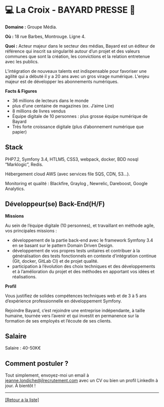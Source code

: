 # 💻 La Croix - BAYARD PRESSE 📰

**Domaine :** Groupe Média.

**Où :** 18 rue Barbes, Montrouge. Ligne 4.

**Quoi :** Acteur majeur dans le secteur des médias, Bayard est un éditeur de référence qui inscrit sa singularité autour d’un projet et des valeurs communes que sont la création, les convictions et la relation entretenue avec les publics.

L’intégration de nouveaux talents est indispensable pour favoriser une agilité qui a débuté il y a 20 ans avec un gros virage numérique. L'enjeu majeur est de développer les abonnements numériques.

**Facts & Figures**

* 36 millions de lecteurs dans le monde
* plus d’une centaine de magazines (ex. J’aime Lire)
* 8 millions de livres vendus 
* Équipe digitale de 10 personnes : plus grosse équipe numérique de Bayard
* Très forte croissance digitale (plus d’abonnement numérique que papier)

## Stack

PHP7.2, Symfony 3.4, HTLM5, CSS3, webpack, docker, BDD nosql “Marklogic”, Redis.

Hébergement cloud AWS (avec services file SQS, CDN, S3…).

Monitoring et qualité : Blackfire, Graylog , Newrelic, Dareboost, Google Analytics.

## Développeur(se) Back-End(H/F)

**Missions**

Au sein de l’équipe digitale (10 personnes), et travaillant en méthode agile, vos principales missions :

* développement de la partie back-end avec le framework Symfony 3.4 en se basant sur le pattern Domain Driven Design.
* développement de vos propres tests unitaires et contribuer à la généralisation des tests fonctionnels en contexte d’intégration continue (Git, docker, GitLab CI) et de projet qualité.
* participation à l’évolution des choix techniques et des développements et à l’amélioration du projet et des méthodes en apportant vos idées et réalisations.

**Profil**

Vous justifiez de solides compétences techniques web et de 3 à 5 ans d’expérience professionnelle en développement Symfony. 

Rejoindre Bayard, c’est rejoindre une entreprise indépendante, à taille humaine, tournée vers l’avenir et qui investit en permanence sur la formation de ses employés et l’écoute de ses clients.

## Salaire

Salaire : 40-50K€

## Comment postuler ?

Tout simplement, envoyez-moi un email à jeanne.londiche@jlrecrutement.com avec un CV ou bien un profil LinkedIn à jour. À bientôt ! 

----
<a href="https://github.com/jlondiche/job-board-php/blob/master/README.md">[Retour a la liste]</a>